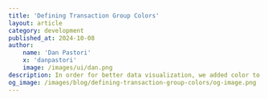 ```yaml
---
title: 'Defining Transaction Group Colors'
layout: article
category: development
published_at: 2024-10-08
author: 
    name: 'Dan Pastori'
    x: 'danpastori'
    image: /images/ui/dan.png
description: In order for better data visualization, we added color to the category group instead of the individual category itself. Find out why.
og_image: /images/blog/defining-transaction-group-colors/og-image.png
---
```


